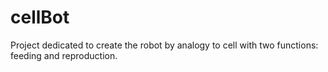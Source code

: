 # cellBot
Project dedicated to create the robot by analogy to cell with two functions: feeding and reproduction. 
